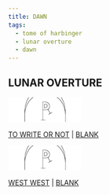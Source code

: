 ```yaml
---
title: DAWN
tags:
  - tome of harbinger
  - lunar overture
  - dawn
---
```

## LUNAR OVERTURE

[![blank](blank-t.png)](blank)

[TO WRITE OR NOT](to-write-or-not) | [BLANK](blank)

[![blank](blank-t.png)](blank)

[WEST WEST](west-west) | [BLANK](blank)
